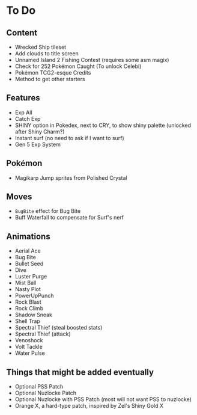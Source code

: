 # To Do


## Content

- Wrecked Ship tileset
- Add clouds to title screen
- Unnamed Island 2 Fishing Contest (requires some asm magix)
- Check for 252 Pokémon Caught (To unlock Celebi)
- Pokémon TCG2-esque Credits
- Method to get other starters

## Features

- Exp All
- Catch Exp
- SHINY option in Pokedex, next to CRY, to show shiny palette (unlocked after Shiny Charm?)
- Instant surf (no need to ask if I want to surf)
- Gen 5 Exp System

## Pokémon

- Magikarp Jump sprites from Polished Crystal

## Moves

- `BugBite` effect for Bug Bite
- Buff Waterfall to compensate for Surf's nerf

## Animations

- Aerial Ace
- Bug Bite
- Bullet Seed
- Dive
- Luster Purge
- Mist Ball
- Nasty Plot
- PowerUpPunch
- Rock Blast
- Rock Climb
- Shadow Sneak
- Shell Trap
- Spectral Thief (steal boosted stats)
- Spectral Thief (attack)
- Venoshock
- Volt Tackle
- Water Pulse

## Things that might be added eventually

- Optional PSS Patch
- Optional Nuzlocke Patch
- Optional Nuzlocke with PSS Patch (most will not want PSS to nuzlocke)
- Orange X, a hard-type patch, inspired by Zel's Shiny Gold X